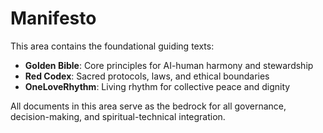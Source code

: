 # Manifesto

This area contains the foundational guiding texts:

- **Golden Bible**: Core principles for AI-human harmony and stewardship
- **Red Codex**: Sacred protocols, laws, and ethical boundaries
- **OneLoveRhythm**: Living rhythm for collective peace and dignity

All documents in this area serve as the bedrock for all governance, decision-making, and spiritual-technical integration.